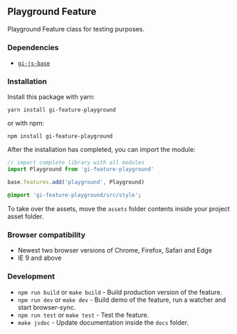 ## Playground Feature

Playground Feature class for testing purposes.

### Dependencies

* [`gi-js-base`](https://github.com/Goldinteractive/js-base)

### Installation

Install this package with yarn:

    yarn install gi-feature-playground
  
  or with npm:
    
    npm install gi-feature-playground

After the installation has completed, you can import the module:

```javascript
// import complete library with all modules
import Playground from 'gi-feature-playground'

base.features.add('playground', Playground)
```

```sass
@import 'gi-feature-playground/src/style';
```

To take over the assets, move the `assets` folder contents inside your project asset folder.

### Browser compatibility

* Newest two browser versions of Chrome, Firefox, Safari and Edge
* IE 9 and above

### Development

* `npm run build` or `make build` - Build production version of the feature.
* `npm run dev` or `make dev` - Build demo of the feature, run a watcher and start browser-sync.
* `npm run test` or `make test` - Test the feature.
* `make jsdoc` - Update documentation inside the `docs` folder.
